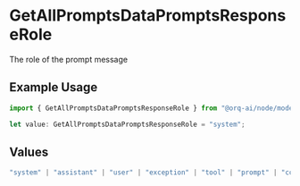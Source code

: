 # GetAllPromptsDataPromptsResponseRole

The role of the prompt message

## Example Usage

```typescript
import { GetAllPromptsDataPromptsResponseRole } from "@orq-ai/node/models/operations";

let value: GetAllPromptsDataPromptsResponseRole = "system";
```

## Values

```typescript
"system" | "assistant" | "user" | "exception" | "tool" | "prompt" | "correction" | "expected_output"
```
